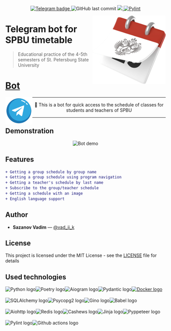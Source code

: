 <p align="center">
    <a href="https://t.me/timetable_SPBU_bot?start" target="_blank">
        <img alt="Telegram badge" src="https://img.shields.io/badge/Telegram-%40Timetable__SPBU__bot-2FA8DF?logo=Telegram">
    </a>
    <img alt="GitHub last commit"  src="https://img.shields.io/github/last-commit/vad-ii-k/Timetable_SPBU_bot/master?logo=github">
    <a href="https://codeclimate.com/github/vad-ii-k/Timetable_SPBU_bot/maintainability">
        <img src="https://api.codeclimate.com/v1/badges/022748d512cfa936f3b5/maintainability" />
    </a>
    <a href="https://github.com/vad-ii-k/Timetable_SPBU_bot/actions/workflows/pylint.yml" target="_blank">
        <img alt="Pylint"  src="https://github.com/vad-ii-k/Timetable_SPBU_bot/actions/workflows/pylint.yml/badge.svg?branch=master">
    </a>
</p>
<img alt="Bot logo" align="right" width="230" src=".github/images/bot_pic.png"/>


# Telegram bot for SPBU timetable
> Educational practice of the 4-5th semesters of St. Petersburg State University

# [Bot](https://t.me/timetable_SPBU_bot?start)
<div>
    <a href="https://t.me/timetable_SPBU_bot?start" target="_blank">
        <img alt="Telegram logo" align="left" src=".github/images/telegram_logo.png" width="85">
    </a>
    <hr>
    <p align="center">🤖 This is a bot for quick access to the schedule of classes for students and teachers of SPBU</p>
    <hr>
</div>


## Demonstration
<p align="center">
    <img alt="Bot demo" src=".github/images/demo.gif">
</p>


## Features
```diff
+ Getting a group schedule by group name
+ Getting a group schedule using program navigation
+ Getting a teacher's schedule by last name
+ Subscribe to the group/teacher schedule
+ Getting a schedule with an image
+ English language support
```

## Author
  * **Sazanov Vadim** — [@vad_ii_k](https://t.me/vad_ii_k)

## License
This project is licensed under the MIT License - see the [LICENSE](https://github.com/vad-ii-k/Timetable_SPBU_bot/blob/master/LICENSE) file for details

## Used technologies
<div>
    <a href="https://github.com/python/cpython" target="_blank">
        <img alt="Python logo" align="left" src="https://www.python.org/static/img/python-logo@2x.png" height="35px">
    </a>
    <a href="https://github.com/python-poetry/poetry" target="_blank">
        <img alt="Poetry logo" align="left" src="https://python-poetry.org/images/logo-origami.svg" height="35px">
    </a>
    <a href="https://github.com/aiogram/aiogram" target="_blank">
        <img alt="Aiogram logo" align="left" src="https://avatars.githubusercontent.com/u/33784865?s=200&v=4" height="35px">
    </a>
    <a href="https://github.com/pydantic/pydantic" target="_blank">
        <img alt="Pydantic logo" align="left" src="https://pydantic-docs.helpmanual.io/logo-white.svg" height="35px">
    </a>
    <a href="https://github.com/sqlalchemy" target="_blank">
        <img alt="SQLAlchemy logo" align="left" src="https://www.sqlalchemy.org/img/sqla_logo.png" height="35px">
    </a>
    <a href="https://github.com/psycopg/psycopg2" target="_blank">
        <img alt="Psycopg2 logo" align="left" src="https://avatars.githubusercontent.com/u/2947270?s=200&v=4" height="35px">
    </a>
    <a href="https://github.com/python-gino/gino" target="_blank">
        <img alt="Gino logo" align="left" src="https://avatars.githubusercontent.com/u/59060114?s=200&v=4" height="35px">
    </a>
    <a href="https://github.com/python-babel/babel" target="_blank">
        <img alt="Babel logo" align="left" src="https://avatars.githubusercontent.com/u/14215782?s=200&v=4" height="35px">
    </a>
    <a href="https://github.com/aio-libs/aiohttp" target="_blank">
        <img alt="Aiohttp logo" align="left" src="https://docs.aiohttp.org/en/stable/_static/aiohttp-plain.svg" height="35px">
    </a>
    <a href="https://github.com/aio-libs/aioredis-py" target="_blank">
        <img alt="Redis logo" align="left" src="https://avatars.githubusercontent.com/u/1529926?s=200&v=4" height="35px">
    </a>
    <a href="https://github.com/Krukov/cashews" target="_blank">
        <img alt="Cashews logo" align="left" src="https://github.githubassets.com/images/icons/emoji/unicode/1f954.png" height="35px">
    </a>
    <a href="https://github.com/pallets/jinja" target="_blank">
        <img alt="Jinja logo" align="left" src="https://jinja.palletsprojects.com/en/3.1.x/_images/jinja-logo.png" height="35px">
    </a>
    <a href="https://github.com/pyppeteer/pyppeteer" target="_blank">
        <img alt="Pyppeteer logo" align="left" src="https://avatars.githubusercontent.com/u/60474196?s=200&v=4" height="35px">
    </a>
    <a href="https://github.com/PyCQA/pylint" target="_blank">
        <img alt="Pylint logo" align="left" src="https://avatars.githubusercontent.com/u/8749848?s=200&v=4" height="35px">
    </a>
    <a href="https://github.com/docker" target="_blank">
        <img alt="Docker logo" src="https://github.com/microsoft/docker/blob/master/docs/static_files/docker-logo-compressed.png?raw=true" height="35px">
    </a>
    <a href="https://github.com/actions" target="_blank">
        <img alt="Github actions logo" align="left" src="https://avatars.githubusercontent.com/u/44036562?s=200&v=4" height="35px">
    </a>
</div>
